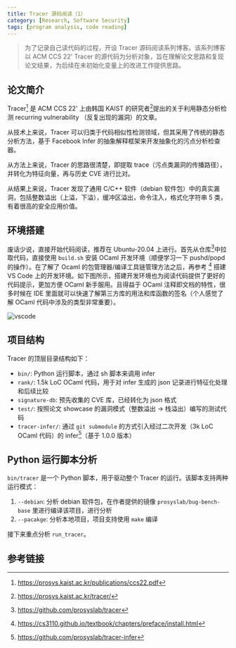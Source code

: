 ```yaml
---
title: Tracer 源码阅读（1）
category: [Research, Software Security]
tags: [program analysis, code reading]
---
```


> 为了记录自己读代码的过程，开设 Tracer 源码阅读系列博客。该系列博客以 ACM CCS 22' Tracer 的源代码为分析对象，旨在理解论文思路和复现论文结果，为后续在未初始化变量上的改进工作提供思路。

## 论文简介

Tracer[^paper] 是 ACM CCS 22' 上由韩国 KAIST 的研究者[^website]提出的关于利用静态分析检测 recurring vulnerability （反复出现的漏洞）的文章。

从技术上来说，Tracer 可以归类于代码相似性检测领域，但其采用了传统的静态分析方法，基于 Facebook Infer 的抽象解释框架来开发抽象化的污点分析检查器。

从方法上来说，Tracer 的思路很清楚，即提取 trace（污点类漏洞的传播路径），并转化为特征向量，再与历史 CVE 进行比对。

从结果上来说，Tracer 发现了通用 C/C++ 软件（debian 软件包）中的真实漏洞，包括整数溢出（上溢，下溢），缓冲区溢出，命令注入，格式化字符串 5 类，有着很高的安全应用价值。

## 环境搭建

废话少说，直接开始代码阅读，推荐在 Ubuntu-20.04 上进行。首先从仓库[^github]中拉取代码，直接使用 `build.sh` 安装 OCaml 开发环境（顺便学习一下 pushd/popd 的操作）。在了解了 Ocaml 的包管理器/编译工具链管理方法之后，再参考 [^cs3110] 搭建 VS Code 上的开发环境。如下图所示，搭建开发环境也为阅读代码提供了更好的代码提示，更加方便 OCaml 新手服用。且得益于 OCaml 注释即文档的特性，很多时候在 IDE 里面就可以快速了解第三方库的用法和库函数的签名（个人感觉了解 OCaml 代码中涉及的类型非常重要）。

![vscode](https://s2.loli.net/2023/06/01/nWH7PaOpmiDQYMX.png)

## 项目结构

Tracer 的顶层目录结构如下：

- `bin/`: Python 运行脚本，通过 sh 脚本来调用 infer
- `rank/`: 1.5k LoC OCaml 代码，用于对 infer 生成的 json 记录进行特征化处理和后续比较
- `signature-db`: 预先收集的 CVE 库，已经转化为 json 格式
- `test/`: 按照论文 showcase 的漏洞模式（整数溢出 -> 栈溢出）编写的测试代码
- `tracer-infer/`: 通过 `git submodule` 的方式引入经过二次开发（3k LoC OCaml 代码）的 infer[^tracer-infer]（基于 1.0.0 版本）

## Python 运行脚本分析

`bin/tracer` 是一个 Python 脚本，用于驱动整个 Tracer 的运行。该脚本支持两种运行模式：

1. `--debian`: 分析 debian 软件包，在作者提供的镜像 `prosyslab/bug-bench-base` 里进行编译该项目，进行分析
2. `--pacakge`: 分析本地项目，项目支持使用 `make` 编译

接下来重点分析 `run_tracer`。

## 参考链接

[^paper]: <https://prosys.kaist.ac.kr/publications/ccs22.pdf>
[^github]: <https://github.com/prosyslab/tracer>
[^website]: <https://prosys.kaist.ac.kr/tracer/>
[^cs3110]: <https://cs3110.github.io/textbook/chapters/preface/install.html>
[^tracer-infer]: <https://github.com/prosyslab/tracer-infer>
